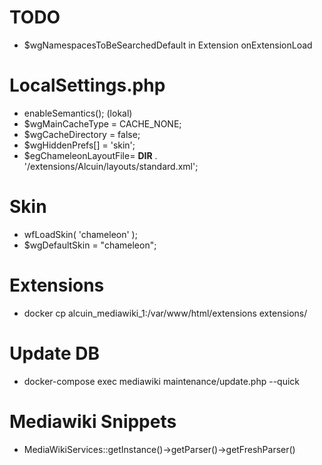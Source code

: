 # TODO
- $wgNamespacesToBeSearchedDefault in Extension onExtensionLoad

# LocalSettings.php
- enableSemantics(); (lokal)
- $wgMainCacheType = CACHE_NONE;
- $wgCacheDirectory = false;
- $wgHiddenPrefs[] = 'skin';
- $egChameleonLayoutFile= __DIR__ . '/extensions/Alcuin/layouts/standard.xml';

# Skin
- wfLoadSkin( 'chameleon' );
- $wgDefaultSkin = "chameleon";

# Extensions
- docker cp alcuin_mediawiki_1:/var/www/html/extensions extensions/

# Update DB
- docker-compose exec mediawiki maintenance/update.php --quick

# Mediawiki Snippets
- MediaWikiServices::getInstance()->getParser()->getFreshParser()